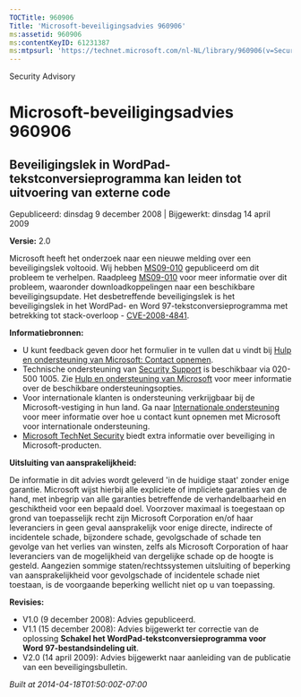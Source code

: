```yaml
---
TOCTitle: 960906
Title: 'Microsoft-beveiligingsadvies 960906'
ms:assetid: 960906
ms:contentKeyID: 61231387
ms:mtpsurl: 'https://technet.microsoft.com/nl-NL/library/960906(v=Security.10)'
---
```


Security Advisory

Microsoft-beveiligingsadvies 960906
===================================

Beveiligingslek in WordPad-tekstconversieprogramma kan leiden tot uitvoering van externe code
---------------------------------------------------------------------------------------------

Gepubliceerd: dinsdag 9 december 2008 | Bijgewerkt: dinsdag 14 april 2009

**Versie:** 2.0

Microsoft heeft het onderzoek naar een nieuwe melding over een beveiligingslek voltooid. Wij hebben [MS09-010](http://technet.microsoft.com/security/bulletin/ms09-010) gepubliceerd om dit probleem te verhelpen. Raadpleeg [MS09-010](http://technet.microsoft.com/security/bulletin/ms09-010) voor meer informatie over dit probleem, waaronder downloadkoppelingen naar een beschikbare beveiligingsupdate. Het desbetreffende beveiligingslek is het beveiligingslek in het WordPad- en Word 97-tekstconversieprogramma met betrekking tot stack-overloop - [CVE-2008-4841](http://www.cve.mitre.org/cgi-bin/cvename.cgi?name=cve-2008-4841).

**Informatiebronnen:**

-   U kunt feedback geven door het formulier in te vullen dat u vindt bij [Hulp en ondersteuning van Microsoft: Contact opnemen](https://support.microsoft.com/common/survey.aspx?scid=sw;en;1257&amp;showpage=1&amp;ws=technet&amp;sd=tech).
-   Technische ondersteuning van [Security Support](http://support.microsoft.com/?ln=nl) is beschikbaar via 020-500 1005. Zie [Hulp en ondersteuning van Microsoft](http://support.microsoft.com/) voor meer informatie over de beschikbare ondersteuningsopties.
-   Voor internationale klanten is ondersteuning verkrijgbaar bij de Microsoft-vestiging in hun land. Ga naar [Internationale ondersteuning](http://go.microsoft.com/fwlink/?linkid=21155) voor meer informatie over hoe u contact kunt opnemen met Microsoft voor internationale ondersteuning.
-   [Microsoft TechNet Security](http://go.microsoft.com/fwlink/?linkid=21132) biedt extra informatie over beveiliging in Microsoft-producten.

**Uitsluiting van aansprakelijkheid:**

De informatie in dit advies wordt geleverd 'in de huidige staat' zonder enige garantie. Microsoft wijst hierbij alle expliciete of impliciete garanties van de hand, met inbegrip van alle garanties betreffende de verhandelbaarheid en geschiktheid voor een bepaald doel. Voorzover maximaal is toegestaan op grond van toepasselijk recht zijn Microsoft Corporation en/of haar leveranciers in geen geval aansprakelijk voor enige directe, indirecte of incidentele schade, bijzondere schade, gevolgschade of schade ten gevolge van het verlies van winsten, zelfs als Microsoft Corporation of haar leveranciers van de mogelijkheid van dergelijke schade op de hoogte is gesteld. Aangezien sommige staten/rechtssystemen uitsluiting of beperking van aansprakelijkheid voor gevolgschade of incidentele schade niet toestaan, is de voorgaande beperking wellicht niet op u van toepassing.

**Revisies:**

-   V1.0 (9 december 2008): Advies gepubliceerd.
-   V1.1 (15 december 2008): Advies bijgewerkt ter correctie van de oplossing **Schakel het WordPad-tekstconversieprogramma voor Word 97-bestandsindeling uit**.
-   V2.0 (14 april 2009): Advies bijgewerkt naar aanleiding van de publicatie van een beveiligingsbulletin.

*Built at 2014-04-18T01:50:00Z-07:00*
